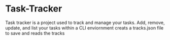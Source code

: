 # Task-Tracker
Task tracker is a project used to track and manage your tasks. 
Add, remove, update, and list your tasks within a CLI enviornment
creats a tracks.json file to save and reads the tracks
